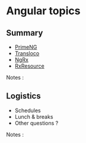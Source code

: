 # Angular topics

<!-- .slide: class="page-title" -->



## Summary

<!-- .slide: id="master-toc" class="toc" -->

- [PrimeNG](#/1)
- [Transloco](#/2)
- [NgRx](#/3)
- [RxResource](#/4)

Notes :



## Logistics

- Schedules
- Lunch & breaks
- Other questions ?

Notes :



<!-- .slide: class="page-questions" -->
